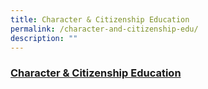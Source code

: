 ```yaml
---
title: Character & Citizenship Education
permalink: /character-and-citizenship-edu/
description: ""
---
```

### [Character & Citizenship Education](https://staging.d3haevm43m8pfu.amplifyapp.com/departments/CCE/)